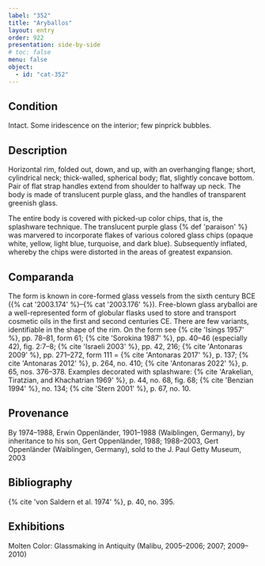 ```yaml
---
label: "352"
title: "Aryballos"
layout: entry
order: 922
presentation: side-by-side
# toc: false
menu: false
object:
  - id: "cat-352"
---
```


## Condition

Intact. Some iridescence on the interior; few pinprick bubbles.

## Description

Horizontal rim, folded out, down, and up, with an overhanging flange; short, cylindrical neck; thick-walled, spherical body; flat, slightly concave bottom. Pair of flat strap handles extend from shoulder to halfway up neck. The body is made of translucent purple glass, and the handles of transparent greenish glass.

The entire body is covered with picked-up color chips, that is, the splashware technique. The translucent purple glass {% def 'paraison' %} was marvered to incorporate flakes of various colored glass chips (opaque white, yellow, light blue, turquoise, and dark blue). Subsequently inflated, whereby the chips were distorted in the areas of greatest expansion.

## Comparanda

The form is known in core-formed glass vessels from the sixth century BCE ({% cat '2003.174' %}–{% cat '2003.176' %}). Free-blown glass aryballoi are a well-represented form of globular flasks used to store and transport cosmetic oils in the first and second centuries CE. There are few variants, identifiable in the shape of the rim. On the form see {% cite 'Isings 1957' %}, pp. 78–81, form 61; {% cite 'Sorokina 1987' %}, pp. 40–46 (especially 42), fig. 2:7–8; {% cite 'Israeli 2003' %}, pp. 42, 216; {% cite 'Antonaras 2009' %}, pp. 271–272, form 111 = {% cite 'Antonaras 2017' %}, p. 137; {% cite 'Antonaras 2012' %}, p. 264, no. 410; {% cite 'Antonaras 2022' %}, p. 65, nos. 376–378. Examples decorated with splashware: {% cite 'Arakelian, Tiratzian, and Khachatrian 1969' %}, p. 44, no. 68, fig. 68; {% cite 'Benzian 1994' %}, no. 134; {% cite 'Stern 2001' %}, p. 67, no. 10.

## Provenance

By 1974–1988, Erwin Oppenländer, 1901–1988 (Waiblingen, Germany), by inheritance to his son, Gert Oppenländer, 1988; 1988–2003, Gert Oppenländer (Waiblingen, Germany), sold to the J. Paul Getty Museum, 2003

## Bibliography

{% cite 'von Saldern et al. 1974' %}, p. 40, no. 395.

## Exhibitions

Molten Color: Glassmaking in Antiquity (Malibu, 2005–2006; 2007; 2009–2010)